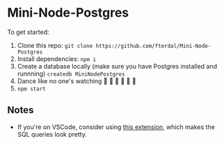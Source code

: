 # Mini-Node-Postgres

To get started:

1. Clone this repo: `git clone https://github.com/fterdal/Mini-Node-Postgres`
2. Install dependencies: `npm i`
3. Create a database locally (make sure you have Postgres installed and runnning) `createdb MiniNodePostgres`
4. Dance like no one's watching 🕺 💃 🕺 💃 🕺 💃
5. `npm start`

## Notes
* If you're on VSCode, consider using [this extension](https://marketplace.visualstudio.com/items?itemName=forbeslindesay.vscode-sql-template-literal), which makes the SQL queries look pretty.
